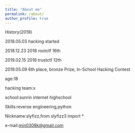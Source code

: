```yaml
---
title: "About me"
permalink: /about/
author_profile: true
---
```


History(2019)

2018.05.03 hacking started

2018.12.23 2018 rootctf 16th

2019.02.15 2018 trustctf 12th

2019.05.09 6th place, bronze Prize, In-School Hacking Contest

age:18

hacking team:x

school:sunrin internet highschool

Skills:reverse engineering,python

Nickname:slyfizz,from slyfizz3 import *

e-mail:min0308k@gmail.com
